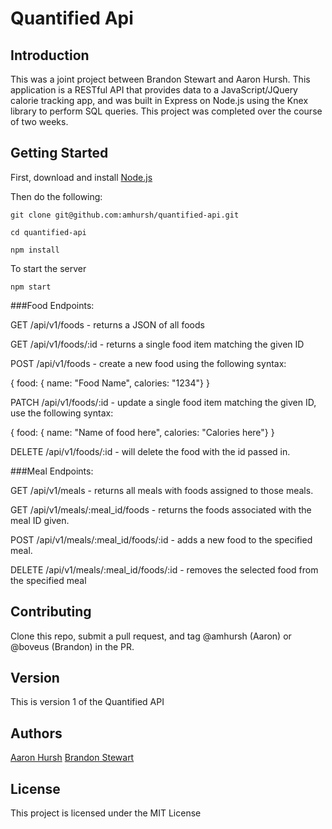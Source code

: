 # Quantified Api

## Introduction

This was a joint project between Brandon Stewart and Aaron Hursh. This application is a RESTful API that provides data to a JavaScript/JQuery calorie tracking app, and was built in Express on Node.js using the Knex library to perform SQL queries. This project was completed over the course of two weeks.

## Getting Started

First, download and install [Node.js](https://nodejs.org/en/)

Then do the following:

```
git clone git@github.com:amhursh/quantified-api.git
```

```
cd quantified-api
```

```
npm install
```

To start the server

```
npm start
```

###Food Endpoints:


GET /api/v1/foods - returns a JSON of all foods

GET /api/v1/foods/:id - returns a single food item matching the given ID

POST /api/v1/foods - create a new food using the following syntax:

{ food: { name: "Food Name", calories: "1234"} }

PATCH /api/v1/foods/:id - update a single food item matching the given ID, use the following syntax:

{ food: { name: "Name of food here", calories: "Calories here"} }

DELETE /api/v1/foods/:id - will delete the food with the id passed in.


###Meal Endpoints:


GET /api/v1/meals - returns all meals with foods assigned to those meals.

GET /api/v1/meals/:meal_id/foods - returns the foods associated with the meal ID given.

POST /api/v1/meals/:meal_id/foods/:id - adds a new food to the specified meal.

DELETE /api/v1/meals/:meal_id/foods/:id - removes the selected food from the specified meal


## Contributing

Clone this repo, submit a pull request, and tag @amhursh (Aaron) or @boveus (Brandon) in the PR.

## Version

This is version 1 of the Quantified API

## Authors

[Aaron Hursh](https://github.com/amhursh)
[Brandon Stewart](https://github.com/amhursh)

## License

This project is licensed under the MIT License
